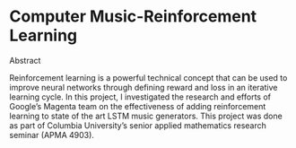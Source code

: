 # Computer Music-Reinforcement Learning
Abstract 

Reinforcement learning is a powerful technical concept that can be used to improve neural networks through defining reward and loss in an iterative learning cycle. In this project, I investigated the research and efforts of Google’s Magenta team on the effectiveness of adding reinforcement learning to state of the art LSTM music generators. This project was done as part of Columbia University’s senior applied mathematics research seminar (APMA 4903). 


